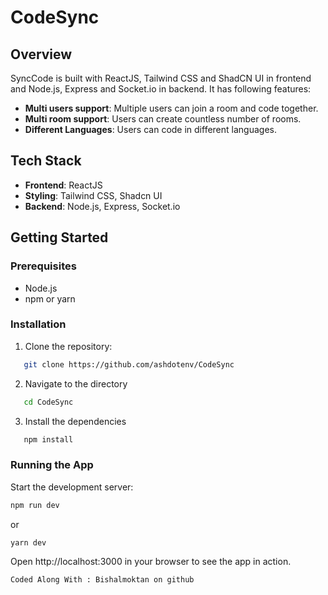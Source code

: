 # CodeSync

## Overview

SyncCode is built with ReactJS, Tailwind CSS and ShadCN UI in frontend and Node.js, Express and Socket.io in backend. It has following features:

- **Multi users support**: Multiple users can join a room and code together.
- **Multi room support**: Users can create countless number of rooms.
- **Different Languages**: Users can code in different languages.

## Tech Stack

- **Frontend**: ReactJS
- **Styling**: Tailwind CSS, Shadcn UI
- **Backend**: Node.js, Express, Socket.io

## Getting Started

### Prerequisites

- Node.js
- npm or yarn

### Installation

1. Clone the repository:

```bash
   git clone https://github.com/ashdotenv/CodeSync
```

2. Navigate to the directory

```bash
   cd CodeSync
```

3. Install the dependencies

```bash
   npm install
```

### Running the App

Start the development server:

```bash
npm run dev
```

or

```bash
yarn dev
```

Open http://localhost:3000 in your browser to see the app in action.

```
Coded Along With : Bishalmoktan on github
```
